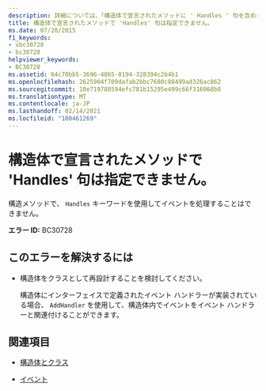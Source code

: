 ```yaml
---
description: 詳細については、「構造体で宣言されたメソッドに ' Handles ' 句を含めることはできません
title: 構造体で宣言されたメソッドで 'Handles' 句は指定できません。
ms.date: 07/20/2015
f1_keywords:
- vbc30728
- bc30728
helpviewer_keywords:
- BC30728
ms.assetid: 64c70bb5-3696-4865-8194-328394c2b4b1
ms.openlocfilehash: 2625904f709dafab2bbc7680c88499ad326ac862
ms.sourcegitcommit: 10e719780594efc781b15295e499c66f316068b8
ms.translationtype: MT
ms.contentlocale: ja-JP
ms.lasthandoff: 02/14/2021
ms.locfileid: "100461269"
---
```

# <a name="methods-declared-in-structures-cannot-have-handles-clauses"></a>構造体で宣言されたメソッドで 'Handles' 句は指定できません。

構造メソッドで、 `Handles` キーワードを使用してイベントを処理することはできません。  
  
 **エラー ID:** BC30728  
  
## <a name="to-correct-this-error"></a>このエラーを解決するには  
  
- 構造体をクラスとして再設計することを検討してください。  
  
     構造体にインターフェイスで定義されたイベント ハンドラーが実装されている場合、 `AddHandler` を使用して、構造体内でイベントをイベント ハンドラーと関連付けることができます。  
  
## <a name="see-also"></a>関連項目

- [構造体とクラス](../programming-guide/language-features/data-types/structures-and-classes.md)

- [イベント](../programming-guide/language-features/events/index.md)

